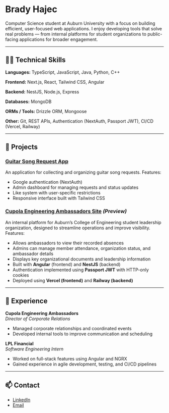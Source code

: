 # Brady Hajec

Computer Science student at Auburn University with a focus on building efficient, user-focused web applications. I enjoy developing tools that solve real problems — from internal platforms for student organizations to public-facing applications for broader engagement.

---

## 🧑‍💻 Technical Skills

**Languages:** TypeScript, JavaScript, Java, Python, C++

**Frontend:** Next.js, React, Tailwind CSS, Angular

**Backend:** NestJS, Node.js, Express

**Databases:** MongoDB

**ORMs / Tools:** Drizzle ORM, Mongoose

**Other:** Git, REST APIs, Authentication (NextAuth, Passport JWT), CI/CD (Vercel, Railway)

---

## 🔧 Projects

### [Guitar Song Request App](https://guitar-request-app.vercel.app)
An application for collecting and organizing guitar song requests. Features:
- Google authentication (NextAuth)
- Admin dashboard for managing requests and status updates
- Like system with user-specific restrictions
- Responsive interface built with Tailwind CSS

### [Cupola Engineering Ambassadors Site](https://event-tracker-green.vercel.app/) *(Preview)*
An internal platform for Auburn’s College of Engineering student leadership organization, designed to streamline operations and improve visibility. Features:
- Allows ambassadors to view their recorded absences
- Admins can manage member attendance, organization status, and ambassador details
- Displays key organizational documents and leadership information
- Built with **Angular** (frontend) and **NestJS** (backend)
- Authentication implemented using **Passport JWT** with HTTP-only cookies
- Deployed using **Vercel (frontend)** and **Railway (backend)**

---

## 🏫 Experience

**Cupola Engineering Ambassadors**  
*Director of Corporate Relations*  
- Managed corporate relationships and coordinated events
- Developed internal tools to improve communication and scheduling

**LPL Financial**  
*Software Engineering Intern*  
- Worked on full-stack features using Angular and NGRX
- Gained experience in agile development, testing, and CI/CD pipelines

---

## 📫 Contact

- [LinkedIn](https://linkedin.com/in/brady-hajec)
- [Email](mailto:bdhajec5@gmail.com)

